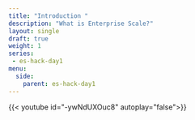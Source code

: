 ```yaml
---
title: "Introduction "
description: "What is Enterprise Scale?"
layout: single
draft: true
weight: 1
series:
 - es-hack-day1
menu:
  side:
    parent: es-hack-day1
---
```


{{< youtube id="-ywNdUXOuc8" autoplay="false">}}
